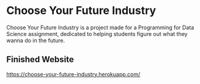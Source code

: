 # Choose Your Future Industry
Choose Your Future Industry is a project made for a Programming for Data Science assignment, dedicated to helping students figure out what they wanna do in the future.

## Finished Website
https://choose-your-future-industry.herokuapp.com/
